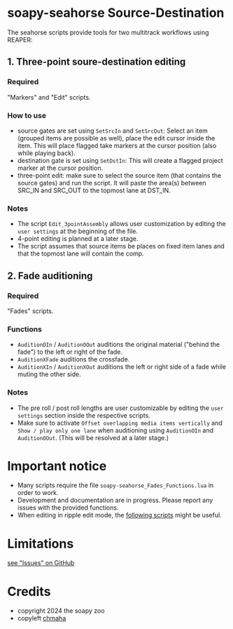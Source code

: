 # soapy-seahorse Source-Destination
The seahorse scripts provide tools for two multitrack workflows using REAPER:

## 1. Three-point soure-destination editing
### Required
"Markers" and "Edit" scripts.
### How to use
- source gates are set using ```SetSrcIn``` and ```SetSrcOut```: Select an item (grouped items are possible as well), place the edit cursor inside the item. This will place flagged take markers at the cursor position (also while playing back).
- destination gate is set using ```SetDstIn```: This will create a flagged project marker at the cursor position.
- three-point edit: make sure to select the source item (that contains the source gates) and run the script. It will paste the area(s) between SRC_IN and SRC_OUT to the topmost lane at DST_IN.
### Notes
- The script ```Edit_3pointAssembly``` allows user customization by editing the ```user settings``` at the beginning of the file.
- 4-point editing is planned at a later stage.
- The script assumes that source items be places on fixed item lanes and that the topmost lane will contain the comp.

## 2. Fade auditioning
### Required
"Fades" scripts.
### Functions
- ```AuditionOIn``` / ```AuditionOOut``` auditions the original material ("behind the fade") to the left or right of the fade.
- ```AuditionXFade``` auditions the crossfade.
- ```AuditionXIn``` / ```AuditionXOut``` auditions the left or right side of a fade while muting the other side.
### Notes
- The pre roll / post roll lengths are user customizable by editing the ```user settings``` section inside the respective scripts.
- Make sure to activate ```Offset overlapping media items vertically``` and ```Show / play only one lane``` when auditioning using ```AuditionOIn``` and ```AuditionOOut```. (This will be resolved at a later stage.)

# Important notice
- Many scripts require the file ```soapy-seahorse_Fades_Functions.lua``` in order to work.
- Development and documentation are in progress. Please report any issues with the provided functions.
- When editing in ripple edit mode, the [following scripts](https://github.com/soapy-bat/soapy-snail_LockSource) might be useful.

# Limitations
[see "Issues" on GitHub](https://github.com/soapy-bat/soapy-seahorse_SourceDestination/issues)

# Credits
- copyright 2024 the soapy zoo
- copyleft [chmaha](https://chmaha.github.io/ReaClassical/)
